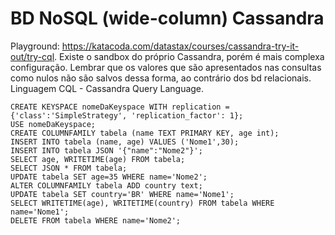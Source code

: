 # BD NoSQL (wide-column) Cassandra 
Playground: https://katacoda.com/datastax/courses/cassandra-try-it-out/try-cql. Existe o sandbox do próprio Cassandra, porém é mais complexa configuração. Lembrar que os valores que são apresentados nas consultas como nulos não são salvos dessa forma, ao contrário dos bd relacionais. Linguagem CQL - Cassandra Query Language.
~~~
CREATE KEYSPACE nomeDaKeyspace WITH replication = {'class':'SimpleStrategy', 'replication_factor': 1};
USE nomeDaKeyspace;
CREATE COLUMNFAMILY tabela (name TEXT PRIMARY KEY, age int);
INSERT INTO tabela (name, age) VALUES ('Nome1',30);
INSERT INTO tabela JSON '{"name":"Nome2"}';
SELECT age, WRITETIME(age) FROM tabela;
SELECT JSON * FROM tabela;
UPDATE tabela SET age=35 WHERE name='Nome2';
ALTER COLUMNFAMILY tabela ADD country text;
UPDATE tabela SET country='BR' WHERE name='Nome1';
SELECT WRITETIME(age), WRITETIME(country) FROM tabela WHERE name='Nome1';
DELETE FROM tabela WHERE name='Nome2';
~~~
